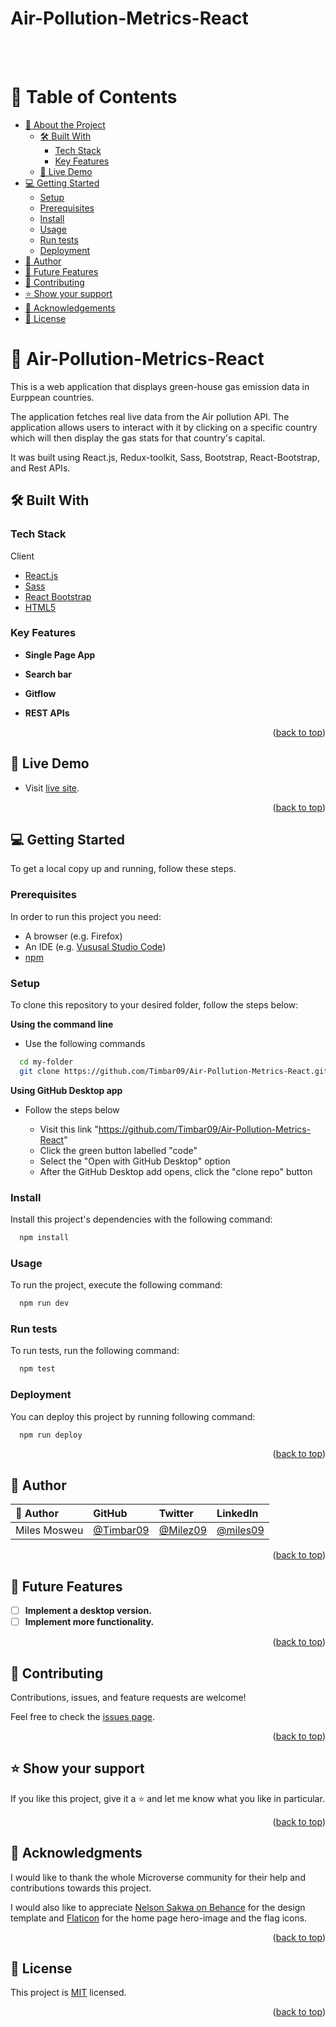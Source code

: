 <a name="readme-top"></a>

<div>

  <h1><b>Air-Pollution-Metrics-React</b></h1><br/><br/>

</div>

# 📗 Table of Contents

- [📖 About the Project](#about-project)
  - [🛠 Built With](#built-with)
    - [Tech Stack](#tech-stack)
    - [Key Features](#key-features)
  - [🚀 Live Demo](#live-demo)
- [💻 Getting Started](#getting-started)
  - [Setup](#setup)
  - [Prerequisites](#prerequisites)
  - [Install](#install)
  - [Usage](#usage)
  - [Run tests](#run-tests)
  - [Deployment](#triangular_flag_on_post-deployment)
- [👥 Author](#author)
- [🔭 Future Features](#future-features)
- [🤝 Contributing](#contributing)
- [⭐️ Show your support](#support)
- [🙏 Acknowledgements](#acknowledgements)
- [📝 License](#license)

# 📖 Air-Pollution-Metrics-React <a name="about-project"></a>

This is a web application that displays green-house gas emission data in Eurppean countries.

The application fetches real live data from the Air pollution API. The application allows users to interact with it by clicking on a specific country which will then display the gas stats for that country's capital.

It was built using React.js, Redux-toolkit, Sass, Bootstrap, React-Bootstrap, and Rest APIs.

## 🛠 Built With <a name="built-with"></a>

### Tech Stack <a name="tech-stack"></a>

<summary>Client</summary>
<ul>
  <li><a href="https://reactjs.org/">React.js</a></li>
  <li><a href="https://sass-lang.com/">Sass</a></li>
  <li><a href="https://react-bootstrap.github.io/">React Bootstrap</a></li>
  <li><a href="https://developer.mozilla.org/en-US/docs/Glossary/HTML5">HTML5</a></li>
</ul>

### Key Features <a name="key-features"></a>

- **Single Page App**

- **Search bar**

- **Gitflow**

- **REST APIs**

<p align="right">(<a href="#readme-top">back to top</a>)</p>

## 🚀 Live Demo <a name="live-demo"></a>

- Visit [live site](https://air-pollution-europe-7576b1.netlify.app/).

<p align="right">(<a href="#readme-top">back to top</a>)</p>

## 💻 Getting Started <a name="getting-started"></a>

To get a local copy up and running, follow these steps.

### Prerequisites

In order to run this project you need:

- A browser (e.g. Firefox)
- An IDE (e.g. [Vususal Studio Code](https://code.visualstudio.com/download))
- [npm](https://nodejs.org/en/)

### Setup

To clone this repository to your desired folder, follow the steps below:

**Using the command line**

- Use the following commands

```sh
  cd my-folder
  git clone https://github.com/Timbar09/Air-Pollution-Metrics-React.git
```

**Using GitHub Desktop app**

- Follow the steps below

  - Visit this link "https://github.com/Timbar09/Air-Pollution-Metrics-React"
  - Click the green button labelled "code"
  - Select the "Open with GitHub Desktop" option
  - After the GitHub Desktop add opens, click the "clone repo" button

### Install

Install this project's dependencies with the following command:

```sh
  npm install
```

### Usage

To run the project, execute the following command:

```sh
  npm run dev
```

### Run tests

To run tests, run the following command:

```sh
  npm test
```

### Deployment

You can deploy this project by running following command:

```sh
  npm run deploy
```

<p align="right">(<a href="#readme-top">back to top</a>)</p>

## 👥 Author <a name="author"></a>

| 👤 Author | GitHub | Twitter | LinkedIn |
| :-- | :-- | :-- | :-- |
| Miles Mosweu | [@Timbar09](https://github.com/Timbar09) | [@Milez09](https://twitter.com/Milez09) | [@miles09](https://www.linkedin.com/in/miles09) |

<p align="right">(<a href="#readme-top">back to top</a>)</p>

## 🔭 Future Features <a name="future-features"></a>

- [ ] **Implement a desktop version.**
- [ ] **Implement more functionality.**

<p align="right">(<a href="#readme-top">back to top</a>)</p>

## 🤝 Contributing <a name="contributing"></a>

Contributions, issues, and feature requests are welcome!

Feel free to check the [issues page](https://github.com/Timbar09/React-Redux-Group-Project-Space-Travelers-Hub/issues).

<p align="right">(<a href="#readme-top">back to top</a>)</p>

## ⭐️ Show your support <a name="support"></a>

If you like this project, give it a ⭐️ and let me know what you like in particular.

<p align="right">(<a href="#readme-top">back to top</a>)</p>

## 🙏 Acknowledgments <a name="acknowledgements"></a>

I would like to thank the whole Microverse community for their help and contributions towards this project.

I would also like to appreciate [Nelson Sakwa on Behance](https://www.behance.net/sakwadesignstudio) for the design template and [Flaticon](https://www.flaticon.com/) for the home page hero-image and the flag icons.

<p align="right">(<a href="#readme-top">back to top</a>)</p>

## 📝 License <a name="license"></a>

This project is [MIT](./LICENSE) licensed.

<p align="right">(<a href="#readme-top">back to top</a>)</p>
